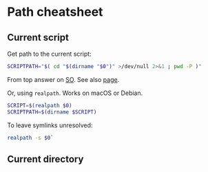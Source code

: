 # Path cheatsheet

## Current script

Get path to the current script:

```sh
SCRIPTPATH="$( cd "$(dirname "$0")" >/dev/null 2>&1 ; pwd -P )"
```

From top answer on [SO](https://stackoverflow.com/questions/4774054/reliable-way-for-a-bash-script-to-get-the-full-path-to-itself/4774063). See also [page](http://mywiki.wooledge.org/BashFAQ/028).

Or, using `realpath`. Works on macOS or Debian.

```sh
SCRIPT=$(realpath $0)
SCRIPTPATH=$(dirname $SCRIPT)
```

To leave symlinks unresolved: 

```sh
realpath -s $0`
```

## Current directory
<!--stackedit_data:
eyJoaXN0b3J5IjpbMTYxNDA3NTU0NV19
-->